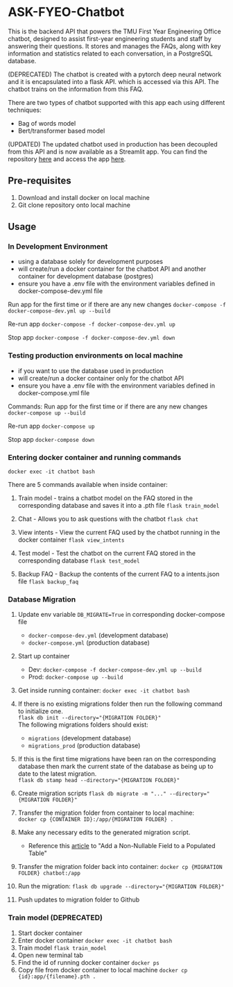 # ASK-FYEO-Chatbot

This is the backend API that powers the TMU First Year Engineering Office chatbot, designed to assist first-year engineering students and staff by answering their questions. It stores and manages the FAQs, along with key information and statistics related to each conversation, in a PostgreSQL database. 

(DEPRECATED) The chatbot is created with a pytorch deep neural network and it is encapsulated into a flask API. 
which is accessed via this API. The chatbot trains on the information from this FAQ.

There are two types of chatbot supported with this app each using different techniques:
- Bag of words model 
- Bert/transformer based model

(UPDATED) The updated chatbot used in production has been decoupled from this API and is now available as a Streamlit app. You can find the repository [here](https://github.com/Panchofdez/ask-fyeo-chatbot-streamlit) and access the app [here](https://ask-fyeo.streamlit.app/).


## Pre-requisites
1. Download and install docker on local machine
2. Git clone repository onto local machine


## Usage

### In Development Environment
- using a database solely for development purposes
- will create/run a docker container for the chatbot API and another container for development database (postgres)
- ensure you have a .env file with the environment variables defined in docker-compose-dev.yml file

Run app for the first time or if there are any new changes
```docker-compose -f docker-compose-dev.yml up --build```

Re-run app
```docker-compose -f docker-compose-dev.yml up```

Stop app
```docker-compose -f docker-compose-dev.yml down```


### Testing production environments on local machine
- if you want to use the database used in production
- will create/run a docker container only for the chatbot API
- ensure you have a .env file with the environment variables defined in docker-compose.yml file

Commands:
Run app for the first time or if there are any new changes
```docker-compose up --build```

Re-run app
```docker-compose up```

Stop app
```docker-compose down```


### Entering docker container and running commands 

```docker exec -it chatbot bash```


There are 5 commands available when inside container:
1. Train model - trains a chatbot model on the FAQ stored in the corresponding database and saves it into a .pth file
```flask train_model```

2. Chat - Allows you to ask questions with the chatbot 
```flask chat```

3. View intents - View the current FAQ used by the chatbot running in the docker container
```flask view_intents```

4. Test model - Test the chatbot on the current FAQ stored in the corresponding database
```flask test_model```

5. Backup FAQ - Backup the contents of the current FAQ to a intents.json file
```flask backup_faq```


### Database Migration
1. Update env variable `DB_MIGRATE=True` in corresponding docker-compose file
    -  `docker-compose-dev.yml` (development database)  
    - `docker-compose.yml` (production database)

2. Start up container      
    - Dev: `docker-compose -f docker-compose-dev.yml up --build`
    - Prod: `docker-compose up --build`

    
3. Get inside running container: `docker exec -it chatbot bash`
4. If there is no existing migrations folder then run the following command to initialize one.     
    `flask db init --directory="{MIGRATION FOLDER}"`    
    The following migrations folders should exist:
    - `migrations` (development database)  
    - `migrations_prod` (production database)        
    

5. If this is the first time migrations have been ran on the corresponding database then mark the current state of the database as being up to date to the latest migration.      
    `flask db stamp head --directory="{MIGRATION FOLDER}"`


5. Create migration scripts
    `flask db migrate -m "..." --directory="{MIGRATION FOLDER}"` 

6. Transfer the migration folder from container to local machine:      
    `docker cp {CONTAINER ID}:/app/{MIGRATION FOLDER} .`

7. Make any necessary edits to the generated migration script.
    - Reference this [article](https://medium.com/the-andela-way/alembic-how-to-add-a-non-nullable-field-to-a-populated-table-998554003134) to "Add a Non-Nullable Field to a Populated Table"

8. Transfer the migration folder back into container: `docker cp {MIGRATION FOLDER} chatbot:/app`

9. Run the migration: `flask db upgrade --directory="{MIGRATION FOLDER}"`

10. Push updates to migration folder to Github

### Train model (DEPRECATED)

1. Start docker container 
2. Enter docker container
`docker exec -it chatbot bash`
3. Train model
`flask train_model`
4. Open new terminal tab
5. Find the id of running docker container 
`docker ps`
6. Copy file from docker container to local machine
`docker cp {id}:app/{filename}.pth . `